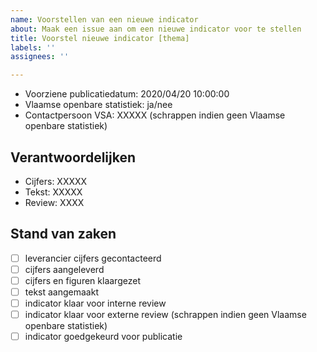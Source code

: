 ```yaml
---
name: Voorstellen van een nieuwe indicator
about: Maak een issue aan om een nieuwe indicator voor te stellen
title: Voorstel nieuwe indicator [thema]
labels: ''
assignees: ''

---
```


- Voorziene publicatiedatum: 2020/04/20 10:00:00
- Vlaamse openbare statistiek: ja/nee
- Contactpersoon VSA: XXXXX (schrappen indien geen Vlaamse openbare statistiek)

## Verantwoordelijken

- Cijfers: XXXXX
- Tekst: XXXXX
- Review: XXXX

## Stand van zaken

- [ ] leverancier cijfers gecontacteerd
- [ ] cijfers aangeleverd
- [ ] cijfers en figuren klaargezet
- [ ] tekst aangemaakt
- [ ] indicator klaar voor interne review
- [ ] indicator klaar voor externe review (schrappen indien geen Vlaamse openbare statistiek)
- [ ] indicator goedgekeurd voor publicatie

